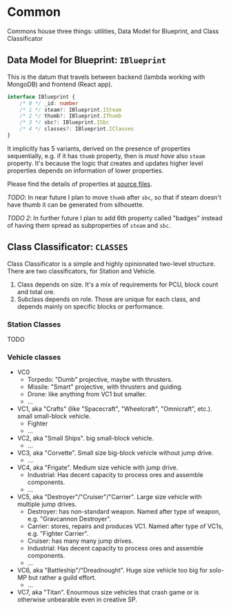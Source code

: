 Common
================================================================================

Commons house three things: utilities, Data Model for Blueprint, and Class Classificator




Data Model for Blueprint: `IBlueprint`
--------------------------------------------------------------------------------

This is the datum that travels between backend (lambda working with MongoDB) and frontend (React app).

```ts
interface IBlueprint {
    /* 0 */ _id: number
    /* 1 */ steam?: IBlueprint.ISteam
    /* 2 */ thumb?: IBlueprint.IThumb
    /* 3 */ sbc?: IBlueprint.ISbc
    /* 4 */ classes?: IBlueprint.IClasses
}
```

It implicitly has 5 variants, derived on the presence of properties sequentially, e.g. if it has `thumb` property, then is *must have* also `steam` property. It's because the logic that creates and updates higher level properties depends on information of lower properties.

Please find the details of properties at [source files](./src/IBlueprint.ts).

*TODO*: In near future I plan to move `thumb` after `sbc`, so that if steam doesn't have thumb it can be generated from silhouette.

*TODO 2*: In further future I plan to add 6th property called "badges" instead of having them spread as subproperties of `steam` and `sbc`.




Class Classificator: `CLASSES`
--------------------------------------------------------------------------------

Class Classificator is a simple and highly opinionated two-level structure. There are two classificators, for Station and Vehicle.
1. Class depends on size. It's a mix of requirements for PCU, block count and total ore.
2. Subclass depends on role. Those are unique for each class, and depends mainly on specific blocks or performance.

### Station Classes
TODO

### Vehicle classes
- VC0
  - Torpedo: "Dumb" projective, maybe with thrusters.
  - Missile: "Smart" projective, with thrusters and guiding.
  - Drone: like anything from VC1 but smaller.
  - ...
- VC1, aka "Crafts" (like "Spacecraft", "Wheelcraft", "Omnicraft", etc.). small small-block vehicle.
  - Fighter
  - ...
- VC2, aka "Small Ships". big small-block vehicle.
  - ...
- VC3, aka "Corvette". Small size big-block vehicle without jump drive.
  - ...
- VC4, aka "Frigate". Medium size vehicle with jump drive.
  - Industrial: Has decent capacity to process ores and assemble components.
  - ...
- VC5, aka "Destroyer"/"Cruiser"/"Carrier". Large size vehicle with multiple jump drives.
  - Destroyer: has non-standard weapon. Named after type of weapon, e.g. "Gravcannon Destroyer".
  - Carrier: stores, repairs and produces VC1. Named after type of VC1s, e.g. "Fighter Carrier".
  - Cruiser: has many many jump drives.
  - Industrial: Has decent capacity to process ores and assemble components.
  - ...
- VC6, aka "Battleship"/"Dreadnought". Huge size vehicle too big for solo-MP but rather a guild effort.
  - ...
- VC7, aka "Titan". Enourmous size vehicles that crash game or is otherwise unbearable even in creative SP.
